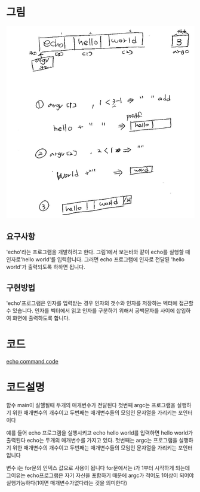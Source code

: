 # 그림
![](./img/echo.png)

## 요구사항
'echo'라는 프로그램을 개발하려고 한다. 그림1에서 보는바와 같이 echo를 실행할 때 인자로'hello world'를 입력합니다. 그러면 echo 프로그램에 인자로 전달된 'hello world'가 출력되도록 하하면 됩니다.
## 구현방법
'echo'프로그램은 인자를 입력받는 경우 인자의 갯수와 인자를 저장하는 벡터에 접근할 수 있습니다. 인자를 벡터에서 읽고 인자를 구분하기 위해서 공백문자를 사이에 삽입하여 화면에 출력하도록 합니다.
# 코드
[echo command code](./echo_j.c)

# 코드설명
함수 main이 실핼될때 두개의 매개변수가 전달된다 첫번째 argc는 프로그램을 실행하기
위한 매개변수의 개수이고 두번째는 매개변수들의 모임인 문자열을 가리키는 포인터이다


예를 들어 echo 프로그램을 실행시키고 echo hello world를 입력하면 hello world가 출력된다 
echo는 두개의 매개변수를 가지고 있다. 첫번째는 argc는 프로그램을 실행하기 위한 매개변수의 개수이고 두번째는 매개변수들의 모임인 문자열을 가리키는 포인터 입니다 

변수 i는 for문의 인덱스 값으로 사용이 됩니다 
for문에서는 i가 1부터 시작하게 되는데 그이유는 echo프로그램은 자기 자신을 포함하기 때문에
argc가 적어도 1이상이 되어야 실행가능하다(1이면 매개변수가없다라는 것을 의미한다)
